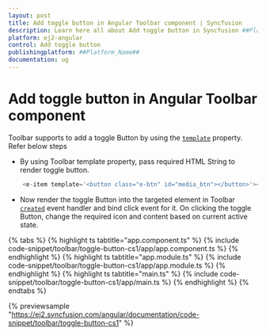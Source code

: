 ```yaml
---
layout: post
title: Add toggle button in Angular Toolbar component | Syncfusion
description: Learn here all about Add toggle button in Syncfusion ##Platform_Name## Toolbar component of Syncfusion Essential JS 2 and more.
platform: ej2-angular
control: Add toggle button 
publishingplatform: ##Platform_Name##
documentation: ug
---
```


# Add toggle button in Angular Toolbar component

Toolbar supports to add a toggle Button by using the [`template`](https://ej2.syncfusion.com/angular/documentation/api/toolbar/item#template) property. Refer below steps

* By using Toolbar template property, pass required HTML String to render toggle button.

```typescript
    <e-item template='<button class="e-btn" id="media_btn"></button>'></e-item>
```

* Now render the toggle Button into the targeted element in Toolbar [`created`](https://ej2.syncfusion.com/angular/documentation/api/toolbar#created) event handler and
bind click event for it.  On clicking the toggle Button, change the required icon and content based on current active state.

{% tabs %}
{% highlight ts tabtitle="app.component.ts" %}
{% include code-snippet/toolbar/toggle-button-cs1/app/app.component.ts %}
{% endhighlight %}
{% highlight ts tabtitle="app.module.ts" %}
{% include code-snippet/toolbar/toggle-button-cs1/app/app.module.ts %}
{% endhighlight %}
{% highlight ts tabtitle="main.ts" %}
{% include code-snippet/toolbar/toggle-button-cs1/app/main.ts %}
{% endhighlight %}
{% endtabs %}
  
{% previewsample "https://ej2.syncfusion.com/angular/documentation/code-snippet/toolbar/toggle-button-cs1" %}